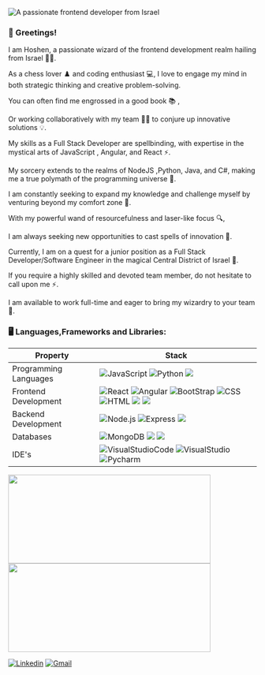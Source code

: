 ![A passionate frontend developer from Israel](https://media-exp1.licdn.com/dms/image/C5616AQFNsLJSGgu8jQ/profile-displaybackgroundimage-shrink_350_1400/0/1635699524899?e=2147483647&v=beta&t=3T5aQEgCO1eBX4sjcK-q4Dv1-8udg0Vzr94g1Y461hc)
### 👋 Greetings! 
I am Hoshen, a passionate wizard of the frontend development realm hailing from Israel 🧙‍♂️.

As a chess lover ♟️ and coding enthusiast 💻, 
I love to engage my mind in both strategic thinking and creative problem-solving.

You can often find me engrossed in a good book 📚 ,

Or working collaboratively with my team 👨‍💻 to conjure up innovative solutions 💡.

My skills as a Full Stack Developer are spellbinding, with expertise in the mystical arts of JavaScript
, Angular, and React ⚡.

My sorcery extends to the realms of NodeJS ,Python, Java, and C#, making me a true polymath of the programming universe 🌌.

I am constantly seeking to expand my knowledge and challenge myself by venturing beyond my comfort zone 🚀. 

With my powerful wand of resourcefulness and laser-like focus 🔍, 

I am always seeking new opportunities to cast spells of innovation 🎉.


Currently, I am on a quest for a junior position as a Full Stack Developer/Software Engineer in the magical Central District of Israel 🧐. 

If you require a highly skilled and devoted team member, do not hesitate to call upon me ⚡. 

I am available to work full-time and eager to bring my wizardry to your team 🤝.

<h3 align="left">🖥️ Languages,Frameworks and Libraries:</h3>

| Property                     | Stack                                                                                                                                                                                                                                                                                                                                                                                                                                                                                                                                                                                                                                                                                                                                                                          |
| ---------------------------- | ----------------------------------------------------------------------------------------------------------------------------------------------------------------------------------------------------------------------------------------------------------------------------------------------------------------------------------------------------------------------------------------------------------------------------------------------------------------------------------------------------------------------------------------------------------------------------------------------------------------------------------------------------------------------------------------------------------------------------------------------------------------------------- |
| Programming Languages        | ![JavaScript](https://img.shields.io/badge/JavaScript-F7DF1E?logo=JavaScript&logoColor=white&style=for-the-badge)  ![Python](https://img.shields.io/badge/Python-3776AB?logo=Python&logoColor=white&style=for-the-badge) ![](https://img.shields.io/badge/TypeScript-007ACC?style=for-the-badge&logo=typescript&logoColor=white)                                                                                                       |
| Frontend Development         | ![React](https://img.shields.io/badge/React-61DAFB?logo=React&logoColor=white&style=for-the-badge) ![Angular](https://img.shields.io/badge/Angular-EA4335?logo=Angular&logoColor=white&style=for-the-badge) ![BootStrap](https://img.shields.io/badge/Bootstrap-563D7C?style=for-the-badge&logo=bootstrap&logoColor=white) ![CSS](https://img.shields.io/badge/Sass-CC6699?style=for-the-badge&logo=sass&logoColor=white) ![HTML](https://img.shields.io/badge/HTML5-E34F26?style=for-the-badge&logo=html5&logoColor=white) ![](https://img.shields.io/badge/Material%20UI-007FFF?style=for-the-badge&logo=mui&logoColor=white) ![](https://img.shields.io/badge/next.js-000000?style=for-the-badge&logo=nextdotjs&logoColor=white)                                                                                                                                                                                                                                                                                                                                              |
| Backend Development          | ![Node.js](https://img.shields.io/badge/Node.js-339933?logo=Node.js&logoColor=white&style=for-the-badge) ![Express](https://img.shields.io/badge/Express-000000?logo=Express&logoColor=white&style=for-the-badge) ![](https://img.shields.io/badge/nestjs-E0234E?style=for-the-badge&logo=nestjs&logoColor=white)                                                                                                                                                                                                                                                                                                                                                                                                                                                                                                                                                            |
| Databases                    | ![MongoDB](https://img.shields.io/badge/MongoDB-47A248?logo=MongoDB&logoColor=white&style=for-the-badge) ![](https://img.shields.io/badge/MySQL-005C84?style=for-the-badge&logo=mysql&logoColor=white) ![](https://img.shields.io/badge/PostgreSQL-316192?style=for-the-badge&logo=postgresql&logoColor=white)                                                                                                                                                                                                                                                                                                                                                                                                                                                                                                                                                  |
| IDE's                      | ![VisualStudioCode](https://img.shields.io/badge/Visual%20Studio%20Code-007acc?logo=Visual%20Studio%20Code&logoColor=white&style=for-the-badge) ![VisualStudio](https://img.shields.io/badge/Visual%20Studio-5C2D91?logo=Visual%20Studio&logoColor=white&style=for-the-badge) ![Pycharm](https://img.shields.io/badge/Pycharm-000000?logo=Pycharm&logoColor=white&style=for-the-badge)                                                                                                              |


<p>
<a href="https://github.com/HoshenIshay">
  <img height="180em" width="410em" src="https://github-readme-stats-eight-theta.vercel.app/api?username=HoshenIshay&show_icons=true&theme=algolia&include_all_commits=true&count_private=true"/>
  <img height="180em" width="410em" src="https://github-readme-stats-eight-theta.vercel.app/api/top-langs/?username=HoshenIshay&layout=compact&langs_count=8&theme=algolia"/>
</a>
</p>
<p>
  <a href="https://www.linkedin.com/in/hoshen-ishay/"><img alt="Linkedin" src="https://img.shields.io/badge/linkedin-0077B5?logo=linkedin&logoColor=white&style=for-the-badge" /></a>
  <a href="hoshen192020@gmail.com"><img alt="Gmail" src="https://img.shields.io/badge/Mail-EA4335?logo=Gmail&logoColor=white&style=for-the-badge" /></a>
</p>
 





